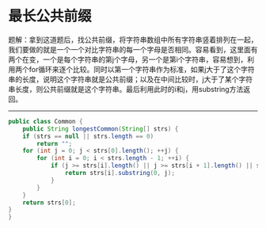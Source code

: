 # 最长公共前缀 

题解：拿到这道题后，找公共前缀，将字符串数组中所有字符串竖着排列在一起，我们要做的就是一个一个对比字符串的每一个字母是否相同。容易看到，这里面有两个在变，一个是每个字符串的第j个字母，另一个是第i个字符串，容易想到，利用两个for循环来逐个比较。同时以第一个字符串作为标准，如果j大于了这个字符串的长度，说明这个字符串就是公共前缀；以及在中间比较时，j大于了某个字符串长度，则公共前缀就是这个字符串。最后利用此时的i和j，用substring方法返回。

------

```java
public class Common {
    public String longestCommon(String[] strs) {
    if (strs == null || strs.length == 0)
        return "";
    for (int j = 0; j < strs[0].length(); ++j) {
        for (int i = 0; i < strs.length - 1; ++i) {
            if (j >= strs[i].length() || j >= strs[i + 1].length() || strs[i].charAt(j) != strs[i + 1].charAt(j)) {
                return strs[i].substring(0, j);
            }
        }
    }
    return strs[0];
}
}
```

